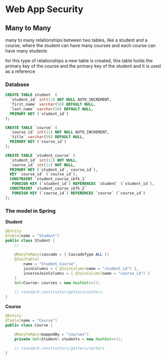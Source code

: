 # Web App Security

## Many to Many

many to many relationships between two tables, like a student and a course, where the student can have many courses and each course can have many students

for this type of relationships a new table is created, this table holds the primary key of the course and the primary key of the student and it is used as a reference

### Database 

```sql
CREATE TABLE student  (
  `student_id` int(11) NOT NULL AUTO_INCREMENT,
  `first_name` varchar(50) DEFAULT NULL,
  `last_name` varchar(50) DEFAULT NULL,
  PRIMARY KEY (`student_id`)
);

CREATE TABLE `course` (
  `course_id` int(11) NOT NULL AUTO_INCREMENT,
  `title` varchar(50) DEFAULT NULL,
  PRIMARY KEY (`course_id`)
);

CREATE TABLE `student_course` (
  `student_id` int(11) NOT NULL,
  `course_id` int(11) NOT NULL,
  PRIMARY KEY (`student_id`,`course_id`),
  KEY `course_id` (`course_id`),
  CONSTRAINT `student_course_ibfk_1` 
   FOREIGN KEY (`student_id`) REFERENCES `student` (`student_id`),
  CONSTRAINT `student_course_ibfk_2` 
   FOREIGN KEY (`course_id`) REFERENCES `course` (`course_id`)
);
```

### The model in Spring

**Student**

```java
@Entity
@Table(name = "Student")
public class Student { 
    // ...
 
    @ManyToMany(cascade = { CascadeType.ALL })
    @JoinTable(
        name = "Student_Course", 
        joinColumns = { @JoinColumn(name = "student_id") }, 
        inverseJoinColumns = { @JoinColumn(name = "course_id") }
    )
    Set<Course> courses = new HashSet<>();
   
    // standard constructor/getters/setters
}
```
**Course**

```java
@Entity
@Table(name = "Course")
public class Course {    

    @ManyToMany(mappedBy = "courses")
    private Set<Student> students = new HashSet<>();
    
    // standard constructors/getters/setters   
}
```

